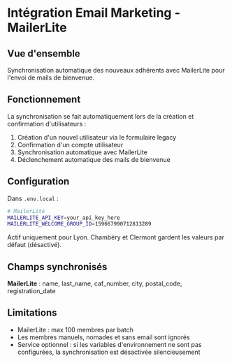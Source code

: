 # Intégration Email Marketing - MailerLite

## Vue d'ensemble

Synchronisation automatique des nouveaux adhérents avec MailerLite pour l'envoi de mails de bienvenue.

## Fonctionnement

La synchronisation se fait automatiquement lors de la création et confirmation d'utilisateurs :
1. Création d'un nouvel utilisateur via le formulaire legacy
2. Confirmation d'un compte utilisateur
3. Synchronisation automatique avec MailerLite
4. Déclenchement automatique des mails de bienvenue

## Configuration

Dans `.env.local` :

```bash
# MailerLite
MAILERLITE_API_KEY=your_api_key_here
MAILERLITE_WELCOME_GROUP_ID=159667990712813289
```

Actif uniquement pour Lyon. Chambéry et Clermont gardent les valeurs par défaut (désactivé).

## Champs synchronisés

**MailerLite** : name, last_name, caf_number, city, postal_code, registration_date

## Limitations

- MailerLite : max 100 membres par batch
- Les membres manuels, nomades et sans email sont ignorés
- Service optionnel : si les variables d'environnement ne sont pas configurées, la synchronisation est désactivée silencieusement